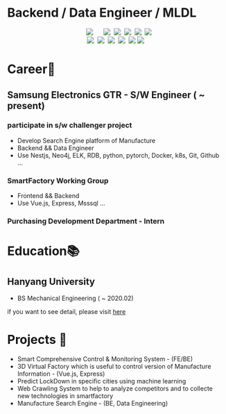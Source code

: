 # Backend / Data Engineer / MLDL 

<p align='center'> 
<img src="https://img.shields.io/badge/JAVA-007396?style=for-the-badge&logo=java&logoColor=white"></a>&nbsp
<img src="https://img.shields.io/badge/Spring-6DB33F?style=for-the-badge&logo=Spring&logoColor=white"></a>&nbsp
<img src="https://img.shields.io/badge/Docker-2496ED?style=flat-square&logo=Docker&logoColor=white"></a>&nbsp
<img src="https://img.shields.io/badge/oracle-F80000?style=for-the-badge&logo=oracle&logoColor=white"></a>&nbsp
<img src="https://img.shields.io/badge/vue.js-4FC08D?style=for-the-badge&logo=vue.js&logoColor=white"></a>&nbsp
<img src="https://img.shields.io/badge/Python-3766AB?style=flat-square&logo=Python&logoColor=white"/></a>&nbsp  <img src="https://img.shields.io/badge/MySQL-165b9c?style=flat-square&logo=MySQL&logoColor=white"/></a>&nbsp <img src="https://img.shields.io/badge/TensorFlow-f9b61a?style=flat-square&logo=TensorFlow&logoColor=white"/></a>&nbsp <img src="https://img.shields.io/badge/Keras-eb3431?style=flat-square&logo=Keras&logoColor=white"/></a>&nbsp <img src="https://img.shields.io/badge/JupyterLab-f9b61a?style=flat-square&logo=Jupyter&logoColor=white"/></a>&nbsp </br> <img src="https://img.shields.io/badge/GoogleColab-f9cc1a?style=flat-square&logo=GoogleColab&logoColor=white"/></a>&nbsp <img src="https://img.shields.io/badge/Selenium-22c853?style=flat-square&logo=Selenium&logoColor=white"/></a>&nbsp <img src="https://img.shields.io/badge/Sklearn-f9b61a?style=flat-square&logo=scikit-learn&logoColor=white"/></a>&nbsp <img src="https://img.shields.io/badge/Tableau-165b9c?style=flat-square&logo=Tableau&logoColor=white"/></a>&nbsp <img src="https://img.shields.io/badge/Git-000000?style=flat-square&logo=Git&logoColor=white"/></a>&nbsp<img src="https://img.shields.io/badge/ApacheHive-FDEE21?style=flat-square&logo=ApacheHive&logoColor=white"/></a>&nbsp



# Career💼

## Samsung Electronics GTR - S/W Engineer ( ~ present)
### participate in s/w challenger project
- Develop Search Engine platform of Manufacture
- Backend && Data Engineer
- Use Nestjs, Neo4j, ELK, RDB, python, pytorch, Docker, k8s, Git, Github ...
### SmartFactory Working Group
- Frontend && Backend
- Use Vue.js, Express, Msssql ...
### Purchasing Development Department - Intern


# Education📚
## Hanyang University
- BS Mechanical Engineering ( ~ 2020.02)

if you want to see detail, please visit [here](https://leeseunghwanseunglee.github.io/)

# Projects 📝
* Smart Comprehensive Control & Monitoring System - (FE/BE)
* 3D Virtual Factory which is useful to control version of Manufacture Information - (Vue.js, Express)
* Predict LockDown in specific cities using machine learning
* Web Crawling System to help to analyze competitors and to collecte new technologies in smartfactory
* Manufacture Search Engine - (BE, Data Engineering) 
